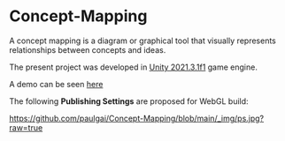 # Concept-Mapping
A concept mapping is a diagram or graphical tool that visually represents relationships between concepts and ideas. 

The present project was developed in [Unity 2021.3.1f1](https://unity.com/) game engine. 

A demo can be seen [here](https://paulgai.github.io/Concept-Mapping/)

The following **Publishing Settings** are proposed for WebGL build:

https://github.com/paulgai/Concept-Mapping/blob/main/_img/ps.jpg?raw=true
